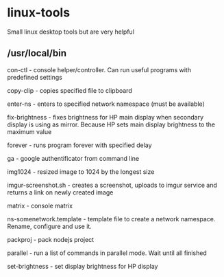# linux-tools
Small linux desktop tools but are very helpful

## /usr/local/bin
con-ctl - console helper/controller. Can run useful programs with predefined settings

copy-clip - copies specified file to clipboard

enter-ns - enters to specified network namespace (must be available)

fix-brightness - fixes brightness for HP main display when secondary display is using as mirror. Because HP sets main display brightness to the maximum value

forever - runs program forever with specified delay

ga - google authentificator from command line

img1024 - resized image to 1024 by the longest size

imgur-screenshot.sh - creates a screenshot, uploads to imgur service and returns a link on newly created image

matrix - console matrix

ns-somenetwork.template - template file to create a network namespace. Rename, configure and use it.

packproj - pack nodejs project

parallel - run a list of commands in parallel mode. Wait until all finished

set-brightness - set display brightness for HP display
